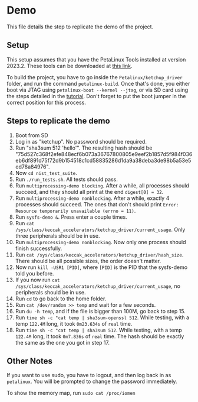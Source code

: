 # Demo

This file details the step to replicate the demo of the project.

## Setup

This setup assumes that you have the PetaLinux Tools installed at version 2023.2. These tools can be downloaded at [this link](https://www.xilinx.com/support/download/index.html/content/xilinx/en/downloadNav/embedded-design-tools.html).

To build the project, you have to go inside the `Petalinux/ketchup_driver` folder, and run the command `petalinux-build`. Once that's done, you either boot via JTAG using `petalinux-boot --kernel --jtag`, or via SD card using the steps detailed in the [tutorial](../Tutorials/04_petalinux_workflow.md). Don't forget to put the boot jumper in the correct position for this process.

## Steps to replicate the demo

1. Boot from SD
2. Log in as "ketchup". No password should be required.
3. Run "sha3sum 512 'hello'". The resulting hash should be "75d527c368f2efe848ecf6b073a36767800805e9eef2b1857d5f984f036eb6df891d75f72d9b154518c1cd58835286d1da9a38deba3de98b5a53e5ed78a84976".
4. Now `cd nist_test_suite`.
5. Run `./run_tests.sh`. All tests should pass.
6. Run `multiprocessing-demo blocking`. After a while, all processes should succeed, and they should all print at the end `digest[0] = 32`.
7. Run `multiprocessing-demo nonblocking`. After a while, exactly 4 processes should succeed. The ones that don't should print `Error: Resource temporarily unavailable (errno = 11)`.
8. Run `sysfs-demo &`. Press enter a couple times.
9. Run `cat /sys/class/keccak_accelerators/ketchup_driver/current_usage`. Only three peripherals should be in use.
10. Run `multiprocessing-demo nonblocking`. Now only one process should finish successfully.
11. Run `cat /sys/class/keccak_accelerators/ketchup_driver/hash_size`. There should be all possible sizes, the order doesn't matter.
12. Now run `kill -USR1 [PID]`, where `[PID]` is the PID that the sysfs-demo told you before.
13. If you now run `cat /sys/class/keccak_accelerators/ketchup_driver/current_usage`, no peripherals should be in use.
14. Run `cd` to go back to the home folder.
15. Run `cat /dev/random >> temp` and wait for a few seconds.
16. Run `du -h temp`, and if the file is bigger than 100M, go back to step 15.
17. Run `time sh -c "cat temp | sha3sum-openssl 512`. While testing, with a temp `122.4M` long, it took `0m23.634s` of `real` time.
18. Run `time sh -c "cat temp | sha3sum 512`. While testing, with a temp `122.4M` long, it took `0m7.836s` of `real` time. The hash should be exactly the same as the one you got in step 17.

## Other Notes

If you want to use sudo, you have to logout, and then log back in as `petalinux`. You will be prompted to change the password immediately.

To show the memory map, run `sudo cat /proc/iomem`
